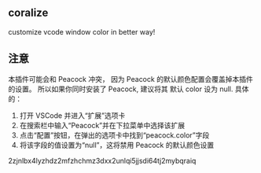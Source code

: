 ## coralize

customize vcode window color in better way!

## 注意

本插件可能会和 Peacock 冲突， 因为 Peacock 的默认颜色配置会覆盖掉本插件的设置。
所以如果你同时安装了 Peacock, 建议将其 默认 color 设为 null.
具体的：

1. 打开 VSCode 并进入“扩展”选项卡
2. 在搜索栏中输入“Peacock”并在下拉菜单中选择该扩展
3. 点击“配置”按钮，在弹出的选项卡中找到“peacock.color”字段
4. 将该字段的值设置为“null”，这将禁用 Peacock 的默认颜色设置

2zjnlbx4lyzhdz2mfzhchmz3dxx2unlqi5jjsdi64tj2mybqraiq
